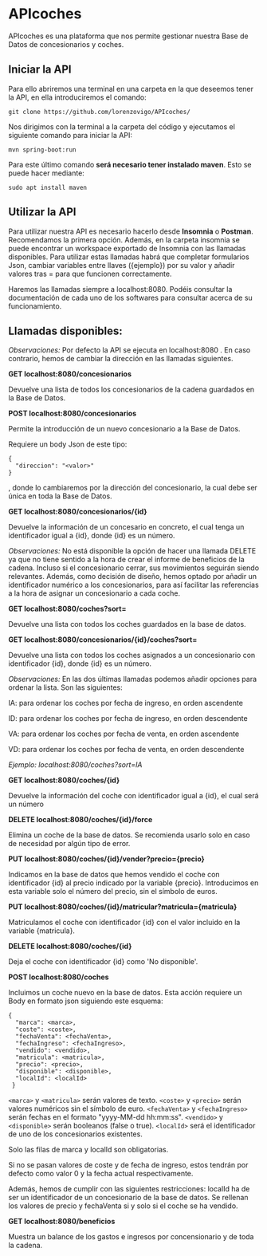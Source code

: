 # APIcoches

APIcoches es una plataforma que nos permite gestionar nuestra Base de Datos de concesionarios y coches.

## Iniciar la API

Para ello abriremos una terminal en una carpeta en la que deseemos tener la API, en ella introduciremos el comando:

```
git clone https://github.com/lorenzovigo/APIcoches/
```

Nos dirigimos con la terminal a la carpeta del código y ejecutamos el siguiente comando para iniciar la API:

```
mvn spring-boot:run
```

Para este último comando **será necesario tener instalado maven**. Esto se puede hacer mediante:

```
sudo apt install maven
```

## Utilizar la API

Para utilizar nuestra API es necesario hacerlo desde **Insomnia** o **Postman**. Recomendamos la primera opción. Además, en la carpeta insomnia se puede encontrar un workspace exportado de Insomnia con las llamadas disponibles. Para utilizar estas llamadas habrá que completar formularios Json, cambiar variables entre llaves ({ejemplo}) por su valor y añadir valores tras = para que funcionen correctamente.

Haremos las llamadas siempre a localhost:8080. Podéis consultar la documentación de cada uno de los softwares para consultar acerca de su funcionamiento.

## Llamadas disponibles:

*Observaciones:* Por defecto la API se ejecuta en localhost:8080 . En caso contrario, hemos de cambiar la dirección en las llamadas siguientes.

**GET localhost:8080/concesionarios**

Devuelve una lista de todos los concesionarios de la cadena guardados en la Base de Datos.

**POST localhost:8080/concesionarios**

Permite la introducción de un nuevo concesionario a la Base de Datos.

Requiere un body Json de este tipo:
```
{
  "direccion": "<valor>"
}
```
, donde <valor> lo cambiaremos por la dirección del concesionario, la cual debe ser única en toda la Base de Datos.

**GET localhost:8080/concesionarios/{id}**

Devuelve la información de un concesario en concreto, el cual tenga un identificador igual a {id}, donde {id} es un número.

*Observaciones:* No está disponible la opción de hacer una llamada DELETE ya que no tiene sentido a la hora de crear el informe de beneficios de la cadena. Incluso si el concesionario cerrar, sus movimientos seguirán siendo relevantes. Además, como decisión de diseño, hemos optado por añadir un identificador numérico a los concesionarios, para así facilitar las referencias a la hora de asignar un concesionario a cada coche.

**GET localhost:8080/coches?sort=**

Devuelve una lista con todos los coches guardados en la base de datos.

**GET localhost:8080/concesionarios/{id}/coches?sort=**

Devuelve una lista con todos los coches asignados a un concesionario con identificador {id}, donde {id} es un número.

*Observaciones:* En las dos últimas llamadas podemos añadir opciones para ordenar la lista. Son las siguientes:

IA: para ordenar los coches por fecha de ingreso, en orden ascendente

ID: para ordenar los coches por fecha de ingreso, en orden descendente

VA: para ordenar los coches por fecha de venta, en orden ascendente

VD: para ordenar los coches por fecha de venta, en orden descendente

*Ejemplo: localhost:8080/coches?sort=IA*

**GET localhost:8080/coches/{id}**

Devuelve la información del coche con identificador igual a {id}, el cual será un número

**DELETE localhost:8080/coches/{id}/force**

Elimina un coche de la base de datos. Se recomienda usarlo solo en caso de necesidad por algún tipo de error.

**PUT localhost:8080/coches/{id}/vender?precio={precio}**

Indicamos en la base de datos que hemos vendido el coche con identificador {id} al precio indicado por la variable {precio}. Introducimos en esta variable solo el número del precio, sin el símbolo de euros.

**PUT localhost:8080/coches/{id}/matricular?matricula={matricula}**

Matriculamos el coche con identificador {id} con el valor incluido en la variable {matricula}.

**DELETE localhost:8080/coches/{id}**

Deja el coche con identificador {id} como 'No disponible'.

**POST localhost:8080/coches**

Incluimos un coche nuevo en la base de datos. Esta acción requiere un Body en formato json siguiendo este esquema:
```
{
  "marca": <marca>,
  "coste": <coste>,
  "fechaVenta": <fechaVenta>,
  "fechaIngreso": <fechaIngreso>,
  "vendido": <vendido>,
  "matricula": <matricula>,
  "precio": <precio>,
  "disponible": <disponible>,
  "localId": <localId>
 }
 ``` 
`<marca>` y `<matricula>` serán valores de texto. `<coste>` y `<precio>` serán valores numéricos sin el símbolo de euro. `<fechaVenta>` y `<fechaIngreso>` serán fechas en el formato "yyyy-MM-dd hh:mm:ss". `<vendido>` y `<disponible>` serán booleanos (false o true). `<localId>` será el identificador de uno de los concesionarios existentes.

Solo las filas de marca y localId son obligatorias.

Si no se pasan valores de coste y de fecha de ingreso, estos tendrán por defecto como valor 0 y la fecha actual respectivamente.

Además, hemos de cumplir con las siguientes restricciones: localId ha de ser un identificador de un concesionario de la base de datos. Se rellenan los valores de precio y fechaVenta si y solo si el coche se ha vendido.

**GET localhost:8080/beneficios**

Muestra un balance de los gastos e ingresos por concensionario y de toda la cadena.
